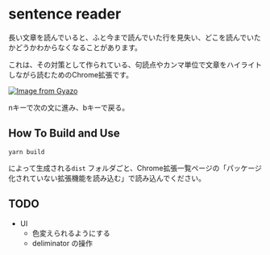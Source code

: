 # sentence reader

長い文章を読んでいると、ふと今まで読んでいた行を見失い、どこを読んでいたかどうかわからなくなることがあります。

これは、その対策として作られている、句読点やカンマ単位で文章をハイライトしながら読むためのChrome拡張です。

[![Image from Gyazo](https://i.gyazo.com/031675afc4f081e4db5fa0a003bd517a.gif)](https://gyazo.com/031675afc4f081e4db5fa0a003bd517a)

nキーで次の文に進み、bキーで戻る。

## How To Build and Use

```
yarn build
```

によって生成される`dist` フォルダごと、Chrome拡張一覧ページの「パッケージ化されていない拡張機能を読み込む」で読み込んでください。


## TODO

- UI
  - 色変えられるようにする
  - deliminator の操作